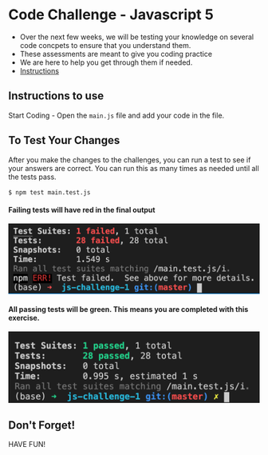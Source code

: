 # Code Challenge - Javascript 5

- Over the next few weeks, we will be testing your knowledge on several code concpets to ensure that you understand them.
- These assessments are meant to give you coding practice
- We are here to help you get through them if needed.
- [Instructions](#instructions-to-use)

## Instructions to use

Start Coding - Open the `main.js` file and add your code in the file.

## To Test Your Changes
After you make the changes to the challenges, you can run a test to see if your answers are correct. You can run this as many times as needed until all the tests pass.

```
$ npm test main.test.js
```

#### Failing tests will have red in the final output
![failing](./images/failing-tests.png)

#### All passing tests will be green. This means you are completed with this exercise.
![passing](./images/passing-tests.png)

## Don't Forget!

HAVE FUN!
